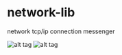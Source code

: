 # network-lib
network tcp/ip connection messenger

![alt tag](http://imgdisk.ru/images/2016/06/11/server.png)
![alt tag](http://imgdisk.ru/images/2016/06/11/client.png)
